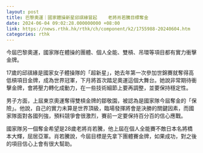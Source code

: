 ```yaml
---
layout: post
title: 巴黎奧運｜國家體操新星邱祺緣冒起    老將肖若騰目標奪金
date: 2024-06-04 09:02:28.000000000 +08:00
link: https://news.rthk.hk/rthk/ch/component/k2/1755988-20240604.htm
categories: rthk
---
```


今屆巴黎奧運，國家隊在體操的團體、個人全能、雙槓、吊環等項目都有實力衝擊金牌。

17歲的邱祺緣是國家女子體操隊的「超新星」，她去年第一次參加世錦賽就奪得高低槓項目金牌，成為世界冠軍，下月將首次踏足奧運這個大舞台。她說非常期待衝擊金牌，會將壓力轉化成動力，在一些技術細節上要再調整，並要保持穩定性。

男子方面，上屆東京奧運奪得雙槓金牌的鄒敬園，被認為是國家隊今屆奪金的「保險」。他說，自己的實力未算是世界頂級，臨場發揮將會是決勝的關鍵因素，而國家隊面對各國列強，預料競爭會很激烈，賽前一定要保持百分百的信心應戰。

國家隊另一個奪金希望是28歲老將肖若騰，他上屆在個人全能賽不敵日本名將橋本大輝，屈居亞軍。肖若騰說，今屆目標是先拿下團體賽金牌，如果成功，對之後的項目信心上會有很大幫助。
